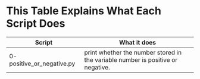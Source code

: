# This Table Explains What Each Script Does

Script | What it does
------ | ------------
0-positive_or_negative.py | print whether the number stored in the variable number is positive or negative.

